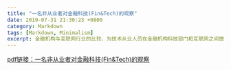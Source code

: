 ```yaml
---
title: "一名非从业者对金融科技(Fin&Tech)的观察"
date: 2019-07-31 21:30:23 +0800
category: Markdown
tags: [Markdown, Minimalism]
excerpt: 金融机构与互联网行业的比较，为技术从业人员在金融机构科技部门和互联网之间做选择提供指导意义。
---
```


[pdf链接：一名非从业者对金融科技(Fin&Tech)的观察](https://github.com/Hacker-vision/hacker-vision.github.io/blob/master/_posts/%E4%B8%80%E5%90%8D%E9%9D%9E%E4%BB%8E%E4%B8%9A%E8%80%85%E5%AF%B9%E9%87%91%E8%9E%8D%E7%A7%91%E6%8A%80(Fin%26Tech)%E7%9A%84%E8%A7%82%E5%AF%9F.pdf)
